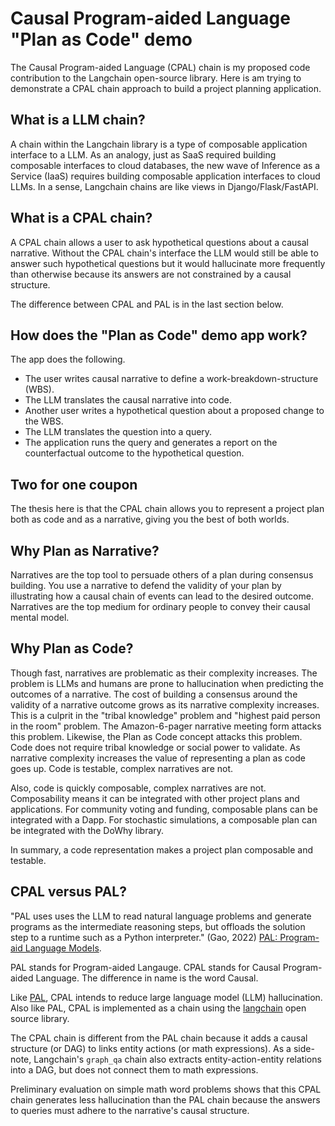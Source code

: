 # Causal Program-aided Language "Plan as Code" demo

The Causal Program-aided Language (CPAL) chain is my proposed code contribution
to the Langchain open-source library. Here is am trying to demonstrate a CPAL
chain approach to build a project planning application. 

## What is a LLM chain? 

A chain within the Langchain library is a type of composable application interface to a LLM. 
As an analogy, just as SaaS required building composable interfaces to cloud
databases, the new wave of Inference as a Service (IaaS) requires building
composable application interfaces to cloud LLMs. In a sense, Langchain chains are like
views in Django/Flask/FastAPI.

## What is a CPAL chain?

A CPAL chain allows a user to ask hypothetical questions about a causal
narrative. Without the CPAL chain's interface the LLM would still be able to
answer such hypothetical questions but it would hallucinate more frequently than
otherwise because its answers are not constrained by a causal
structure.

The difference between CPAL and PAL is in the last section below.

## How does the "Plan as Code" demo app work?

The app does the following. 

- The user writes causal narrative to define a work-breakdown-structure (WBS).
- The LLM translates the causal narrative into code.
- Another user writes a hypothetical question about a proposed change to the
  WBS.
- The LLM translates the question into a query. 
- The application runs the query and generates a report on the counterfactual
  outcome to the hypothetical question.


## Two for one coupon

The thesis here is that the CPAL chain allows you to represent a project plan
both as code and as a narrative, giving you the best of both worlds.

## Why Plan as Narrative?

Narratives are the top tool to persuade others of a plan during
consensus building. You use a narrative to defend the validity of your plan by
illustrating how a causal chain of events can lead to the desired outcome.
Narratives are the top medium for ordinary people to convey their causal mental
model.


## Why Plan as Code?

Though fast, narratives are problematic as their complexity increases. The
problem is LLMs and humans are prone to hallucination when predicting the
outcomes of a narrative. The cost of building a consensus around the validity of
a narrative outcome grows as its narrative complexity increases. This is a
culprit in the "tribal knowledge" problem and "highest paid person in the room"
problem. The Amazon-6-pager narrative meeting form attacks this problem.
Likewise, the Plan as Code concept attacks this problem. Code does not require
tribal knowledge or social power to validate. As narrative complexity increases
the value of representing a plan as code goes up. Code is testable, complex
narratives are not.

Also, code is quickly composable, complex narratives are not. Composability
means it can be integrated with other project plans and applications. For
community voting and funding, composable plans can be integrated with a Dapp.
For stochastic simulations, a composable plan can be integrated with the DoWhy
library.

In summary, a code representation makes a project plan composable and testable. 



## CPAL versus PAL?

"PAL uses uses the LLM to read natural language problems and generate programs
as the intermediate reasoning steps, but offloads the solution step to a runtime
such as a Python interpreter." (Gao, 2022) [PAL: Program-aid Language
Models](https://arxiv.org/abs/2211.10435). 

PAL stands for Program-aided Langauge. CPAL stands for Causal Program-aided
Language. The difference in name is the word Causal.

Like [PAL](https://arxiv.org/abs/2211.10435), CPAL intends to reduce large
language model (LLM) hallucination. Also like PAL, CPAL is implemented as a
chain using the [langchain](https://python.langchain.com/en/latest/index.html)
open source library. 

The CPAL chain is different from the PAL chain because it adds a causal
structure (or DAG) to links entity actions (or math expressions). As a
side-note, Langchain's `graph_qa` chain also extracts entity-action-entity
relations into a DAG, but does not connect them to math expressions. 

Preliminary evaluation on simple math word problems shows that this CPAL chain
generates less hallucination than the PAL chain because the answers to queries
must adhere to the narrative's causal structure. 
